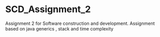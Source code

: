 # SCD_Assignment_2
Assignment 2 for Software construction and development. Assignment based on java generics , stack and time complexity 

